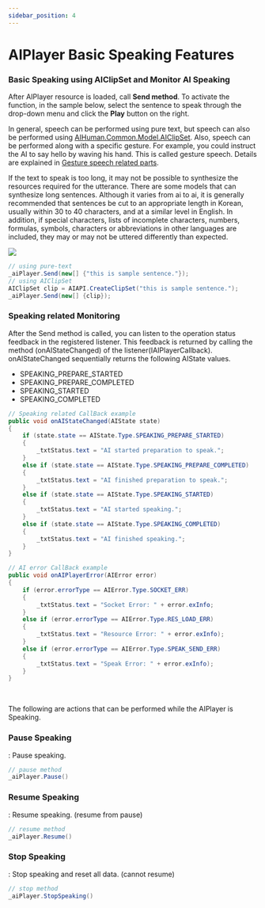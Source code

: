 ```yaml
---
sidebar_position: 4
---
```


# AIPlayer Basic Speaking Features

### Basic Speaking using AIClipSet and Monitor AI Speaking

After AIPlayer resource is loaded, call **Send method**. To activate the function, in the sample below, select the sentence to speak through the drop-down menu and click the **Play** button on the right.

In general, speech can be performed using pure text, but speech can also be performed using [AIHuman.Common.Model.AIClipSet](#main-class-apis). Also, speech can be performed along with a specific gesture. For example, you could instruct the AI to say hello by waving his hand. This is called gesture speech. Details are explained in [Gesture speech related parts](#main-class-apis).

If the text to speak is too long, it may not be possible to synthesize the resources required for the utterance. There are some models that can synthesize long sentences. Although it varies from ai to ai, it is generally recommended that sentences be cut to an appropriate length in Korean, usually within 30 to 40 characters, and at a similar level in English. In addition, if special characters, lists of incomplete characters, numbers, formulas, symbols, characters or abbreviations in other languages are included, they may or may not be uttered differently than expected.

<img src="/img/aihuman/windows/Speak_Haylyn.png" />

```csharp
// using pure-text
_aiPlayer.Send(new[] {"this is sample sentence."});
// using AIClipSet
AIClipSet clip = AIAPI.CreateClipSet("this is sample sentence.");
_aiPlayer.Send(new[] {clip});
```

### Speaking related Monitoring

After the Send method is called, you can listen to the operation status feedback in the registered listener. This feedback is returned by calling the method (onAIStateChanged) of the listener(IAIPlayerCallback). onAIStateChanged sequentially returns the following AIState values. 

- SPEAKING_PREPARE_STARTED 
- SPEAKING_PREPARE_COMPLETED
- SPEAKING_STARTED
- SPEAKING_COMPLETED

```csharp
// Speaking related CallBack example
public void onAIStateChanged(AIState state)
{
    if (state.state == AIState.Type.SPEAKING_PREPARE_STARTED)
    {
        _txtStatus.text = "AI started preparation to speak.";
    } 
    else if (state.state == AIState.Type.SPEAKING_PREPARE_COMPLETED)
    {
        _txtStatus.text = "AI finished preparation to speak.";
    }
    else if (state.state == AIState.Type.SPEAKING_STARTED)
    {
        _txtStatus.text = "AI started speaking.";
    }
    else if (state.state == AIState.Type.SPEAKING_COMPLETED)
    {
        _txtStatus.text = "AI finished speaking.";
    }
}

// AI error CallBack example
public void onAIPlayerError(AIError error)
{
    if (error.errorType == AIError.Type.SOCKET_ERR)
    {
		_txtStatus.text = "Socket Error: " + error.exInfo;
    }
    else if (error.errorType == AIError.Type.RES_LOAD_ERR)
    {
        _txtStatus.text = "Resource Error: " + error.exInfo);
    }
	else if (error.errorType == AIError.Type.SPEAK_SEND_ERR)
    {
		_txtStatus.text = "Speak Error: " + error.exInfo);
    }
}
```
<br/>

The following are actions that can be performed while the AIPlayer is Speaking.

### Pause Speaking

: Pause speaking.
```csharp
// pause method
_aiPlayer.Pause()
```

### Resume Speaking

: Resume speaking. (resume from pause)
```csharp
// resume method
_aiPlayer.Resume()
```

### Stop Speaking

: Stop speaking and reset all data. (cannot resume)
```csharp
// stop method
_aiPlayer.StopSpeaking()
```
